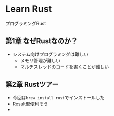 # Learn Rust

プログラミングRust

## 第1章 なぜRustなのか？

* システム向けプログラミングは難しい
  * メモリ管理が難しい
  * マルチスレッドのコードを書くことが難しい

## 第2章 Rustツアー

* 今回は`brew install rust`でインストールした
* Result型便利そう
* 

